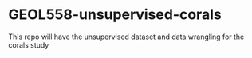 # GEOL558-unsupervised-corals
This repo will have the unsupervised dataset and data wrangling for the corals study 
